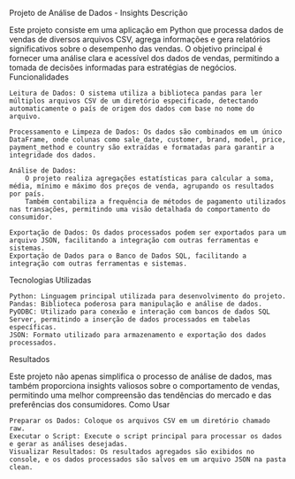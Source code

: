 Projeto de Análise de Dados - Insights
Descrição

Este projeto consiste em uma aplicação em Python que processa dados de vendas de diversos arquivos CSV, agrega informações e gera relatórios significativos sobre o desempenho das vendas. O objetivo principal é fornecer uma análise clara e acessível dos dados de vendas, permitindo a tomada de decisões informadas para estratégias de negócios.
Funcionalidades

    Leitura de Dados: O sistema utiliza a biblioteca pandas para ler múltiplos arquivos CSV de um diretório especificado, detectando automaticamente o país de origem dos dados com base no nome do arquivo.

    Processamento e Limpeza de Dados: Os dados são combinados em um único DataFrame, onde colunas como sale_date, customer, brand, model, price, payment_method e country são extraídas e formatadas para garantir a integridade dos dados.

    Análise de Dados:
        O projeto realiza agregações estatísticas para calcular a soma, média, mínimo e máximo dos preços de venda, agrupando os resultados por país.
        Também contabiliza a frequência de métodos de pagamento utilizados nas transações, permitindo uma visão detalhada do comportamento do consumidor.

    Exportação de Dados: Os dados processados podem ser exportados para um arquivo JSON, facilitando a integração com outras ferramentas e sistemas.
    Exportação de Dados para o Banco de Dados SQL, facilitando a integração com outras ferramentas e sistemas.

Tecnologias Utilizadas

    Python: Linguagem principal utilizada para desenvolvimento do projeto.
    Pandas: Biblioteca poderosa para manipulação e análise de dados.
    PyODBC: Utilizado para conexão e interação com bancos de dados SQL Server, permitindo a inserção de dados processados em tabelas específicas.
    JSON: Formato utilizado para armazenamento e exportação dos dados processados.

Resultados

Este projeto não apenas simplifica o processo de análise de dados, mas também proporciona insights valiosos sobre o comportamento de vendas, permitindo uma melhor compreensão das tendências do mercado e das preferências dos consumidores.
Como Usar

    Preparar os Dados: Coloque os arquivos CSV em um diretório chamado raw.
    Executar o Script: Execute o script principal para processar os dados e gerar as análises desejadas.
    Visualizar Resultados: Os resultados agregados são exibidos no console, e os dados processados são salvos em um arquivo JSON na pasta clean.
